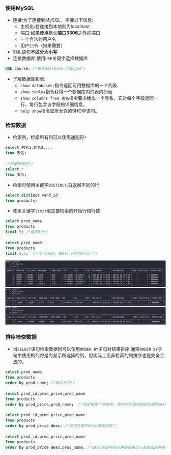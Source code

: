### 使用MySQL

- 连接:为了连接到MySQL，需要以下信息:
  - 主机名:若连接到本地则为localhost
  - 端口:如果使用默认**端口3306**之外的端口
  - 一个合法的用户名
  - 用户口令（如果需要）
- SQL语句**不区分大小写**
- 连接数据库:使用`USE`关键字选择数据库
```sql
USE course; /*输出Database changed*/
```
- 了解数据库和表:
  - `show databases;`指令返回可用数据库的一个列表.
  - `show tables`指令获得一个数据库内的表的列表.
  - `show columns from 表名`指令要求给出一个表名，它对每个字段返回一行，每行包含该字段的详细信息。
  - `help show`指令显示允许的SHOW语句。

### 检索数据
- 检索列，检索所有列可以使用通配符`*`
```sql
select 列名1,列名2,...
from 表名;

/*检索所有列*/
select *
from 表名;
```
- 检索时使用关键字`DISTINCT`,将返回不同的行
```sql
select distinct vend_id
from products;
```
- 使用关键字`limit`限定要检索的开始行和行数
```sql
select prod_name
from products
limit 5; /*取前5行*/

select prod_name
from products
limit 5,5;  /*从行5开始，取5行（不包括行5）*/
```
![avatar](../image/mysql必知必会_select_图1.jpg)
![avatar](../image/mysql必知必会_select_图2.jpg)
![avatar](../image/mysql必知必会_select_图3.jpg)

### 排序检索数据
- 当`SELECT`语句检索数据时可以使用`ORDER BY`子句对结果排序.通常`ORDER BY`子句中使用的列将是为显示所选择的列，但实际上用非检索的列排序也是完全合法的。
```sql
select prod_name
from products
order by prod_name; /*默认升序*/

select prod_id,prod_price,prod_name
from products
order by prod_price,prod_name;  /*指定按多个列排序，排序完全按所规定的顺序进行*/

select prod_id,prod_price,prod_name
from products
order by prod_price desc; /*使用关键字desc降序排序*/

select prod_id,prod_price,prod_name
from products
order by prod_price desc,prod_name; /*desc关键字只应用到直接位于其前面的列名，所以先按prod_price列降序排序，之后若prod_price相同则按prod_name升序排序*/
```


